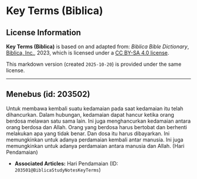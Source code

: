 # Key Terms (Biblica)

## License Information

**Key Terms (Biblica)** is based on and adapted from: _Biblica Bible Dictionary_, [Biblica, Inc.](https://www.biblica.com/), 2023, which is licensed under a [CC BY-SA 4.0 license](https://creativecommons.org/licenses/by-sa/4.0/legalcode.en).

This markdown version (created `2025-10-20`) is provided under the same license.



--------------------------------

## Menebus (id: 203502)

Untuk membawa kembali suatu kedamaian pada saat kedamaian itu telah dihancurkan. Dalam hubungan, kedamaian dapat hancur ketika orang berdosa melawan satu sama lain. Ini juga menghancurkan kedamaian antara orang berdosa dan Allah. Orang yang berdosa harus bertobat dan berhenti melakukan apa yang tidak benar. Dan dosa itu harus dibayarkan. Ini memungkinkan untuk adanya perdamaian kembali antar manusia. Ini juga memungkinkan untuk adanya perdamaian antara manusia dan Allah. (Hari Pendamaian)

* **Associated Articles:** Hari Pendamaian (ID: `203501@BiblicaStudyNotesKeyTerms`)


